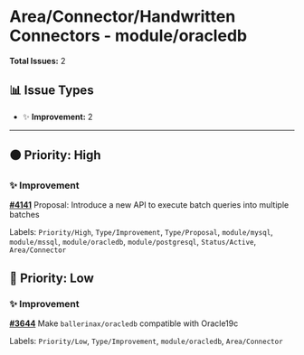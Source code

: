 # Area/Connector/Handwritten Connectors - module/oracledb

**Total Issues:** 2

## 📊 Issue Types

- ✨ **Improvement:** 2

---

## 🟠 Priority: High

### ✨ Improvement

**[#4141](https://github.com/ballerina-platform/ballerina-library/issues/4141)** Proposal: Introduce a new API to execute batch queries into multiple batches

Labels: `Priority/High`, `Type/Improvement`, `Type/Proposal`, `module/mysql`, `module/mssql`, `module/oracledb`, `module/postgresql`, `Status/Active`, `Area/Connector`

## 🔵 Priority: Low

### ✨ Improvement

**[#3644](https://github.com/ballerina-platform/ballerina-library/issues/3644)** Make `ballerinax/oracledb` compatible with Oracle19c

Labels: `Priority/Low`, `Type/Improvement`, `module/oracledb`, `Area/Connector`

